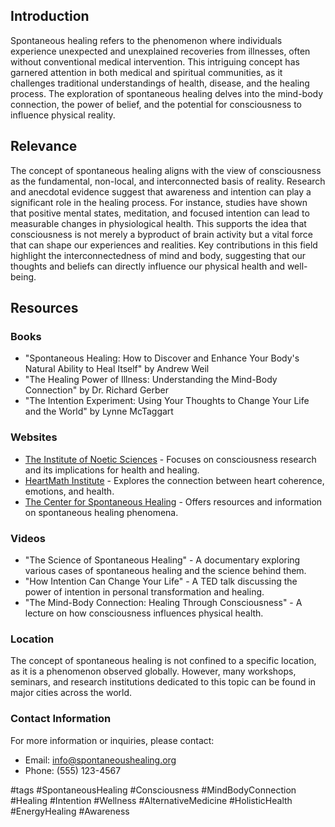 ## Introduction
Spontaneous healing refers to the phenomenon where individuals experience unexpected and unexplained recoveries from illnesses, often without conventional medical intervention. This intriguing concept has garnered attention in both medical and spiritual communities, as it challenges traditional understandings of health, disease, and the healing process. The exploration of spontaneous healing delves into the mind-body connection, the power of belief, and the potential for consciousness to influence physical reality.

## Relevance
The concept of spontaneous healing aligns with the view of consciousness as the fundamental, non-local, and interconnected basis of reality. Research and anecdotal evidence suggest that awareness and intention can play a significant role in the healing process. For instance, studies have shown that positive mental states, meditation, and focused intention can lead to measurable changes in physiological health. This supports the idea that consciousness is not merely a byproduct of brain activity but a vital force that can shape our experiences and realities. Key contributions in this field highlight the interconnectedness of mind and body, suggesting that our thoughts and beliefs can directly influence our physical health and well-being. 

## Resources

### Books
- "Spontaneous Healing: How to Discover and Enhance Your Body's Natural Ability to Heal Itself" by Andrew Weil
- "The Healing Power of Illness: Understanding the Mind-Body Connection" by Dr. Richard Gerber
- "The Intention Experiment: Using Your Thoughts to Change Your Life and the World" by Lynne McTaggart

### Websites
- [The Institute of Noetic Sciences](https://noetic.org) - Focuses on consciousness research and its implications for health and healing.
- [HeartMath Institute](https://www.heartmath.org) - Explores the connection between heart coherence, emotions, and health.
- [The Center for Spontaneous Healing](http://www.spontaneoushealing.com) - Offers resources and information on spontaneous healing phenomena.

### Videos
- "The Science of Spontaneous Healing" - A documentary exploring various cases of spontaneous healing and the science behind them.
- "How Intention Can Change Your Life" - A TED talk discussing the power of intention in personal transformation and healing.
- "The Mind-Body Connection: Healing Through Consciousness" - A lecture on how consciousness influences physical health.

### Location
The concept of spontaneous healing is not confined to a specific location, as it is a phenomenon observed globally. However, many workshops, seminars, and research institutions dedicated to this topic can be found in major cities across the world.

### Contact Information
For more information or inquiries, please contact:
- Email: info@spontaneoushealing.org
- Phone: (555) 123-4567

#tags 
#SpontaneousHealing #Consciousness #MindBodyConnection #Healing #Intention #Wellness #AlternativeMedicine #HolisticHealth #EnergyHealing #Awareness
